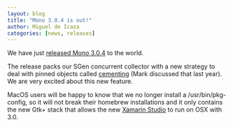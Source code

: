 ```yaml
---
layout: blog
title: "Mono 3.0.4 is out!"
author: Miguel de Icaza
categories: [news, releases]
---
```


We have just [released Mono 3.0.4](http://www.mono-project.com/Release_Notes_Mono_3.0#New_in_Mono_3.0.4) to the world.

The release packs our SGen concurrent collector with a new strategy to deal with pinned objects called [cementing](http://schani.wordpress.com/2012/12/18/sgen-write-barrier/) (Mark discussed that last year). We are very excited about this new feature.

MacOS users will be happy to know that we no longer install a /usr/bin/pkg-config, so it will not break their homebrew installations and it only contains the new Gtk+ stack that allows the new [Xamarin Studio](http://xamarin.com/studio) to run on OSX with 3.0.


